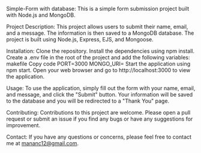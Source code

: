 Simple-Form with database:
This is a simple form submission project built with Node.js and MongoDB.

Project Description:
This project allows users to submit their name, email, and a message. The information is then saved to a MongoDB database. The project is built using Node.js, Express, EJS, and Mongoose.

Installation:
Clone the repository.
Install the dependencies using npm install.
Create a .env file in the root of the project and add the following variables:
makefile
Copy code
PORT=3000
MONGO_URI=<your-mongodb-uri>
Start the application using npm start.
Open your web browser and go to http://localhost:3000 to view the application.

Usage:
To use the application, simply fill out the form with your name, email, and message, and click the "Submit" button. Your information will be saved to the database and you will be redirected to a "Thank You" page.

Contributing:
Contributions to this project are welcome. Please open a pull request or submit an issue if you find any bugs or have any suggestions for improvement.

Contact:
If you have any questions or concerns, please feel free to contact me at mananc12@gmail.com.
